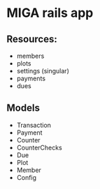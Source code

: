 # MIGA rails app

## Resources:

* members
* plots
* settings (singular)
* payments
* dues

## Models

* Transaction
* Payment
* Counter
* CounterChecks
* Due
* Plot
* Member
* Config
